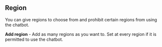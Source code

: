 ## Region

You can give regions to choose from and prohibit certain regions from using the chatbot.

**Add region** - Add as many regions as you want to. Set at every region if it is permitted to use the chatbot.
